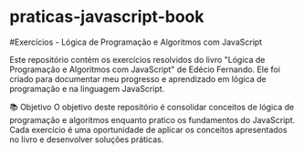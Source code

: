 # praticas-javascript-book
#Exercícios - Lógica de Programação e Algoritmos com JavaScript

Este repositório contém os exercícios resolvidos do livro "Lógica de Programação e Algoritmos com JavaScript" de Edécio Fernando. Ele foi criado para documentar meu progresso e aprendizado em lógica de programação e na linguagem JavaScript.

📚 Objetivo
O objetivo deste repositório é consolidar conceitos de lógica de programação e algoritmos enquanto pratico os fundamentos do JavaScript. Cada exercício é uma oportunidade de aplicar os conceitos apresentados no livro e desenvolver soluções práticas.
